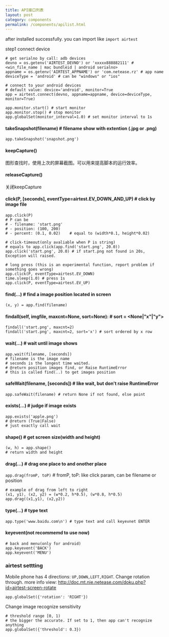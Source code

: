 ```yaml
--- 
title: API接口列表
layout: post
category: components
permalink: /components/apilist.html
---
```

after installed successfully. you can import like `import airtest`

step1 connect device

    # get serialno by call: adb devices
    devno = os.getenv('AIRTEST_DEVNO') or 'xxxxx888882111' # <win_file_name | mac bundleid | android serialno>
    appname = os.getenv('AIRTEST_APPNAME') or 'com.netease.rz' # app name
    deviceType = 'android' # can be "windows" or "ios"

    # connect to your android devices
    # default value: device='android', monitor=True
    app = airtest.connect(devno, appname=appname, device=deviceType, monitor=True)

    app.monitor.start() # start monitor
    app.monitor.stop() # stop monitor
    app.globalSet(monitor_interval=1.0) # set monitor interval to 1s


#### takeSnapshot(filename) # filename show with extention (.jpg or .png)

    app.takeSnapshot('snapshot.png')


#### keepCapture()
图形查找时，使用上次的屏幕截图。可以用来提高脚本的运行效率。

#### releaseCapture()
关闭keepCapture

#### click(P, [seconds], eventType=airtest.EV_DOWN_AND_UP) # click by image file

    app.click(P)
    # P can be
    # - filename: 'start.png'
    # - position: (100, 200)
    # - percent: (0.1, 0.02)    # equal to (width*0.1, height*0.02)

    # click-timeout(only avaliable when P is string)
    # equals to app.click(app.find('start.png', 20.0))
    app.click('start.png', 20.0) # if start.png not found in 20s, Exception will raised.

    # long press (this is an experimental function, report problem if something goes wrong)
    app.click(P, eventType=airtest.EV_DOWN)
    time.sleep(1.0) # press 1s
    app.click(P, eventType=airtest.EV_UP)


#### find(...) # find a image position located in screen

    (x, y) = app.find(filename)


#### findall(self, imgfile, maxcnt=None, sort=None): # sort = <None|"x"|"y">

    findall('start.png', maxcnt=2)
    findall('start.png', maxcnt=2, sort='x') # sort ordered by x row


#### wait(...) # wait until image shows

    app.wait(filename, [seconds])
    # filename is the image name
    # seconds is the longest time waited.
    # @return position images find, or Raise RuntimeError
    # this is called find(..) to get images position


#### safeWait(filename, [seconds]) # like wait, but don't raise RuntimeError

    app.safeWait(filename) # return None if not found, else point


#### exists(...) # judge if image exists

    app.exists('apple.png')
    # @return (True|False)
    # just exactly call wait


#### shape() # get screen size(width and height)

    (w, h) = app.shape()
    # return width and height

#### drag(...) # drag one place to and onother place

`app.drag(fromP, toP)` # fromP, toP: like click param, can be filename or position

    # example of drag from left to right
    (x1, y1), (x2, y2) = (w*0.2, h*0.5), (w*0.8, h*0.5)
    app.drag((x1,y1), (x2,y2))


#### type(...) # type text

    app.type('www.baidu.com\n') # type text and call keyevnet ENTER


#### keyevent(not recommemd to use now)

    # back and menu(only for android)
    app.keyevent('BACK')
    app.keyevent('MENU')


### airtest settting
Mobile phone has 4 directions: `UP,DOWN,LEFT,RIGHT`.
Change rotation through. more info view: <http://doc.mt.nie.netease.com/doku.php?id=airtest-screen-rotate>

    app.globalSet({'rotation': 'RIGHT'})


Change image recognize sensitivity

    # threshold range [0, 1)
    # the bigger the accurate. If set to 1, then app can't recognize anything
    app.globalSet({'threshold': 0.3}) 



